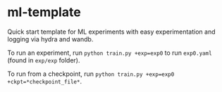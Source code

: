# ml-template 

Quick start template for ML experiments with easy experimentation and logging via hydra and wandb.

To run an experiment, run `python train.py +exp=exp0` to run `exp0.yaml` (found in `exp/exp` folder).

To run from a checkpoint, run `python train.py +exp=exp0 +ckpt=*checkpoint_file*`.
